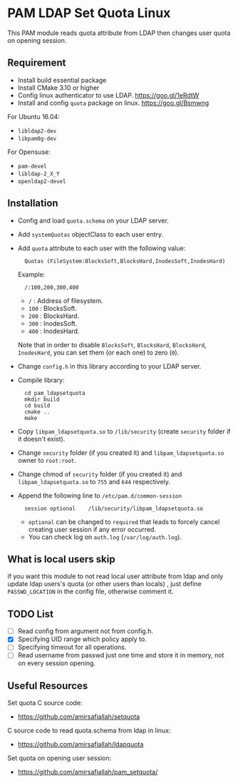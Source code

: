 PAM LDAP Set Quota Linux
========================
This PAM module reads quota attribute from LDAP then changes user quota on opening session.

Requirement
-----------
- Install build essential package
- Install CMake 3.10 or higher
- Config linux authenticator to use LDAP. https://goo.gl/1eRdtW
- Install and config `quota` package on linux. https://goo.gl/Bsmwng

For Ubuntu 16.04:
- `libldap2-dev`
- `libpam0g-dev`

For Opensuse:
- `pam-devel`
- `libldap-2_X_Y`
-  `openldap2-devel`

Installation
------------
- Config and load `quota.schema` on your LDAP server.
- Add `systemQuotas` objectClass to each user entry.
- Add `quota` attribute to each user with the following value:

        Quotas (FileSystem:BlocksSoft,BlocksHard,InodesSoft,InodesHard)

    Example:

        /:100,200,300,400
  - `/` : Address of filesystem.
  - `100` : BlocksSoft.
  - `200` : BlocksHard.
  - `300` : InodesSoft.
  - `400` : InodesHard.

  Note that in order to disable `BlocksSoft`, `BlocksHard`, `BlocksHard`, `InodesHard`, you can set them (or each one) to zero (`0`).
- Change `config.h` in this library according to your LDAP server.
- Compile library:

        cd pam_ldapsetquota
        mkdir build
        cd build
        cmake ..
        make
        
- Copy `libpam_ldapsetquota.so` to `/lib/security` (create `security` folder if it doesn't exist).
- Change `security` folder (if you created it) and `libpam_ldapsetquota.so` owner to `root:root`.
- Change chmod of `security` folder (if you created it) and `libpam_ldapsetquota.so` to `755` and `644` respectively.
- Append the following line to `/etc/pam.d/common-session`

        session	optional	/lib/security/libpam_ldapsetquota.so

  - `optional` can be changed to `required` that leads to forcely cancel creating user session if any error occurred.
  - You can check log on `auth.log` (`/var/log/auth.log`).

What is local users skip
------------------------
if you want this module to not read local user attribute from ldap and only
update ldap users's quota (or other users than locals) , just
define `PASSWD_LOCATION` in the config file, otherwise comment it.

TODO List
---------
- [ ]  Read config from argument not from config.h.
- [x]  Specifying UID range which policy apply to.
- [ ]  Specifying timeout for all operations.
- [ ]  Read username from passwd just one time and store it in memory, not on every session opening.

Useful Resources
----------------
Set quota C source code:
- https://github.com/amirsafiallah/setquota

C source code to read quota.schema from ldap in linux:
- https://github.com/amirsafiallah/ldapquota

Set quota on opening user session:
- https://github.com/amirsafiallah/pam_setquota/
